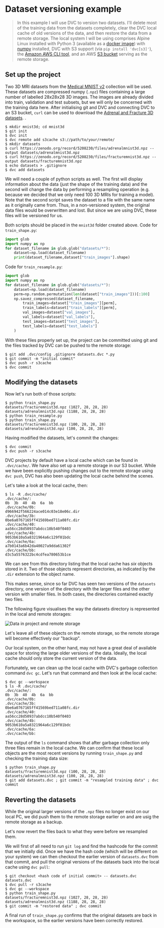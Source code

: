 # Dataset versioning example

> In this example I will use DVC to version two datasets. I'll delete most of
> the training data from the datasets completely, clear the DVC local cache of
> old versions of the data, and then restore the data from a remote storage. The
> local system I will be using comprises Alpine Linux installed with Python 3
> (available as a [docker image](https://hub.docker.com/_/python)) with
> [numpy](https://numpy.org) installed, DVC with S3 support (via
> `pip install 'dvc[s3]'`), the
> [Amazon AWS CLI tool](https://aws.amazon.com/cli/), and an AWS
> [S3 bucket](https://aws.amazon.com/s3/) serving as the remote storage.

## Set up the project

Two 3D MRI datasets from the [Medical MNIST v2](https://medmnist.com) collection
will be used. These datasets are compressed numpy (`.npz`) files containing a
large number of labelled 28x28x28 3D images. The images are already divided into
train, validation and test subsets, but we will only be concerned with the
training data here. After initialising git and DVC and connecting DVC to an S3
bucket, `curl` can be used to download the
[Adrenal and Fracture 3D datasets](https://arxiv.org/abs/2110.14795). .

```dvc
$ mkdir mnist3d; cd mnist3d
$ git init
$ dvc init
$ dvc remote add s3cache s3://path/to/your/remote/
$ mkdir datasets
$ curl https://zenodo.org/record/5208230/files/adrenalmnist3d.npz --output datasets/adrenalmnist3d.npz
$ curl https://zenodo.org/record/5208230/files/fracturemnist3d.npz --output datasets/fracturemnist3d.npz
$ echo datasets > .gitignore
$ dvc add datasets
```

We will need a couple of python scripts as well. The first will display
information about the data (just the shape of the training data) and the second
will change the data by performing a resampling operation (e.g. because we
decided that we only need 100 3D MRIs for training a model). Note that the
second script saves the dataset to a file with the same name as it originally
came from. Thus, in a non-versioned system, the original data files would be
overwritten and lost. But since we are using DVC, these files will be versioned
for us.

Both scripts should be placed in the `mnist3d` folder created above. Code for
`train_shape.py`:

```python
import glob
import numpy as np
for dataset_filename in glob.glob("datasets/*"):
    dataset=np.load(dataset_filename)
    print(dataset_filename,dataset["train_images"].shape)
```

Code for `train_resample.py`:

```python
import glob
import numpy as np
for dataset_filename in glob.glob("datasets/*"):
    dataset=np.load(dataset_filename)
    perm=np.random.permutation(len(dataset["train_images"]))[:100]
    np.savez_compressed(dataset_filename,
        train_images=dataset["train_images"][perm],
        train_labels=dataset["train_labels"][perm],
        val_images=dataset["val_images"],
        val_labels=dataset["val_labels"],
        test_images=dataset["test_images"],
        test_labels=dataset["test_labels"]
    )
```

With these files properly set up, the project can be committed using git and the
files tracked by DVC can be pushed to the remote storage:

```dvc
$ git add .dvc/config .gitignore datasets.dvc *.py
$ git commit -m "initial commit"
$ dvc push -r s3cache
$ dvc commit
```

## Modifying the datasets

Now let's run both of those scripts:

```dvc
$ python train_shape.py
datasets/fracturemnist3d.npz (1027, 28, 28, 28)
datasets/adrenalmnist3d.npz (1188, 28, 28, 28)
$ python train_resample.py
$ python train_shape.py
datasets/fracturemnist3d.npz (100, 28, 28, 28)
datasets/adrenalmnist3d.npz (100, 28, 28, 28)
```

Having modified the datasets, let's commit the changes:

```dvc
$ dvc commit
$ dvc push -r s3cache
```

DVC projects by default have a local cache which can be found in `.dvc/cache/`.
We have also set up a remote storage in our S3 bucket. While we have been
explicitly pushing changes out to the remote storage using `dvc push`, DVC has
also been updating the local cache behind the scenes.

Let's take a look at the local cache, then:

```dvc
$ ls -R .dvc/cache/
.dvc/cache/:
0b  3b	40  4b	6a  bb
.dvc/cache/0b:
d966942f566224ace014c03e18e06c.dir
.dvc/cache/3b:
0be6a0767165ff41569bed711a08fc.dir
.dvc/cache/40:
aa56cc28d50937abdcc10b540f0403
.dvc/cache/4b:
9053b610a5a8321964a6c129f01bdc
.dvc/cache/6a:
a7b0143a6b42da40027a9dda61302f
.dvc/cache/bb:
d3c5a5576322bc4cdfea780653b1ce
```

We can see from this directory listing that the local cache has _six_ objects
stored in it. Two of those objects represent directories, as indicated by the
`.dir` extension to the object name.

This makes sense, since so far DVC has seen two versions of the `datasets`
directory, one version of the directory with the larger files and the other
version with smaller files. In both cases, the directories contained exactly two
files.

The following figure visualises the way the datasets directory is represented in
the local and remote storages:

![Data in project and remote storage](/img/directories_and_caches.png)

Let's leave all of these objects on the remote storage, so the remote storage
will become effectively our "backup".

Our local system, on the other hand, may not have a great deal of available
space for storing the large older versions of the data. Ideally, the local cache
should only store the current version of the data.

Fortunately, we can clean up the local cache with DVC's garbage collection
command `dvc gc`. Let's run that command and then look at the local cache:

```dvc
$ dvc gc --workspace
$ ls -R .dvc/cache/
.dvc/cache/:
0b  3b	40  4b	6a  bb
.dvc/cache/0b:
.dvc/cache/3b:
0be6a0767165ff41569bed711a08fc.dir
.dvc/cache/40:
aa56cc28d50937abdcc10b540f0403
.dvc/cache/4b:
9053b610a5a8321964a6c129f01bdc
.dvc/cache/6a:
.dvc/cache/bb:
```

The output of the `ls` command shows that after garbage collection only three
files remain in the local cache. We can confirm that these local objects are the
most recent versions by running `train_shape.py` and checking the training data
size:

```dvc
$ python train_shape.py
datasets/fracturemnist3d.npz (100, 28, 28, 28)
datasets/adrenalmnist3d.npz (100, 28, 28, 28)
$ git add datasets.dvc ; git commit -m "resampled training data" ; dvc commit
```

## Reverting the datasets

While the original larger versions of the `.npz` files no longer exist on our
local PC, we did push them to the remote storage earlier on and are usig the
remote storage as a backup.

Let's now revert the files back to what they were before we resampled them.

We will first of all need to run `git log` and find the hashcode for the commit
that we initially did. Once we have the hash code (which will be different on
your system) we can then checkout the earlier version of `datasets.dvc` from
that commit, and pull the original versions of the datasets back into the local
cache using `dvc pull`:

```dvc
$ git checkout <hash code of initial commit> -- datasets.dvc datasets.dvc
$ dvc pull -r s3cache
$ dvc gc --workspace
$ python train_shape.py
datasets/fracturemnist3d.npz (1027, 28, 28, 28)
datasets/adrenalmnist3d.npz (1188, 28, 28, 28)
$ git commit -m "restored data" ; dvc commit
```

A final run of `train_shape.py` confirms that the original datasets are back in
the workspace, so the earlier versions have been correctly restored.

